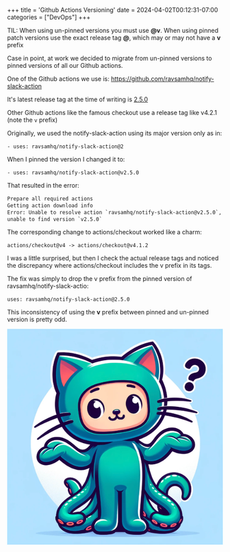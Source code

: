 +++
title = 'Github Actions Versioning'
date = 2024-04-02T00:12:31-07:00
categories = ["DevOps"]
+++

TIL: When using un-pinned versions you must use **@v<major version>**. When using pinned patch
versions use the exact release tag **@<tag>**, which may or may not have a **v** prefix

<!--more-->

Case in point, at work we decided to migrate from un-pinned versions to pinned versions of all our
Github actions.

One of the Github actions we use is:
https://github.com/ravsamhq/notify-slack-action

It's latest release tag at the time of writing is [2.5.0](https://github.com/ravsamhq/notify-slack-action/releases/tag/2.5.0)

Other Github actions like the famous checkout use a release tag like v4.2.1 (note the `v` prefix)

Originally, we used the notify-slack-action using its major version only as in:

```
- uses: ravsamhq/notify-slack-action@2
```

When I pinned the version I changed it to:

```
- uses: ravsamhq/notify-slack-action@v2.5.0 
```

That resulted in the error:

```
Prepare all required actions
Getting action download info
Error: Unable to resolve action `ravsamhq/notify-slack-action@v2.5.0`, unable to find version `v2.5.0`
```

The corresponding change to actions/checkout worked like a charm:

```
actions/checkout@v4 -> actions/checkout@v4.1.2
```

I was a little surprised, but then I check the actual release tags and noticed the discrepancy where
actions/checkout includes the v prefix in its tags.

The fix was simply to drop the v prefix from the pinned version of ravsamhq/notify-slack-actio:

```
uses: ravsamhq/notify-slack-action@2.5.0
```

This inconsistency of using the **v** prefix between pinned and un-pinned version is pretty odd.

![](shrugging-octocat.png)
